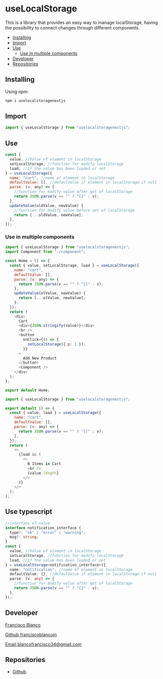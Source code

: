 # useLocalStorage

This is a library that provides an easy way to manage localStorage, having the possibility to connect changes through different components.

- [Installing](#installing)
- [Import](#import)
- [Use](#use)
  - [Use in multiple components](#use-in-multiple-components)
- [Developer](#developer)
- [Repositories](#repositories)

## Installing

Using npm:

```bash
npm i uselocalstoragenextjs
```

## Import

```javascript
import { useLocalStorage } from "uselocalstoragenextjs";
```

## Use

```javascript
const {
  value, //Value of element in localStorage
  setLocalStorage, //function for modify localStorage
  load, //if the value has been loaded or not
} = useLocalStorage({
  name: "cart", //name of element in localStorage
  defaultValue: [], //defaulValue if element in localStorage if null
  parse: (v: any) => {
    //function for modify value after get of localStorage
    return JSON.parse(v == "" ? "[]" : v);
  },
  updateValue(oldValue, newValue) {
    //function for modify value before set of localStorage
    return [...oldValue, newValue];
  },
});
```

### Use in multiple components

```javascript
import { useLocalStorage } from "uselocalstoragenextjs";
import Component from "./component";

const Home = () => {
  const { value, setLocalStorage, load } = useLocalStorage({
    name: "cart",
    defaultValue: [],
    parse: (v: any) => {
      return JSON.parse(v == "" ? "[]" : v);
    },
    updateValue(olValue, newValue) {
      return [...olValue, newValue];
    },
  });
  return (
    <div>
      Cart
      <div>{JSON.stringify(value)}</div>
      <br />
      <button
        onClick={() => {
          setLocalStorage({ p: 1 });
        }}
      >
        Add New Product
      </button>
      <Component />
    </div>
  );
};

export default Home;
```

```javascript
import { useLocalStorage } from "uselocalstoragenextjs";

export default () => {
  const { value, load } = useLocalStorage({
    name: "cart",
    defaultValue: [],
    parse: (v: any) => {
      return JSON.parse(v == "" ? "[]" : v);
    },
  });
  return (
    <>
      {load && (
        <>
          N Items in Cart
          <br />
          {value.length}
        </>
      )}
    </>
  );
};
```

## Use typescript

```ts
//interface of value
interface notification_interface {
  type?: "ok" | "error" | "warning";
  msg?: string;
}
const {
  value, //Value of element in localStorage
  setLocalStorage, //function for modify localStorage
  load, //if the value has been loaded or not
} = useLocalStorage<notification_interface>({
  name: "notification", //name of element in localStorage
  defaultValue: {}, //defaulValue if element in localStorage if null
  parse: (v: any) => {
    //function for modify value after get of localStorage
    return JSON.parse(v == "" ? "{}" : v);
  },
});
```

## Developer

[Francisco Blanco](https://franciscoblanco.vercel.app/)

[Github franciscoblancojn](https://github.com/franciscoblancojn)

[Email blancofrancisco34@gmail.com](mailto:blancofrancisco34@gmail.com)

## Repositories

- [Github](https://github.com/franciscoblancojn/uselocalstoragenextjs)
